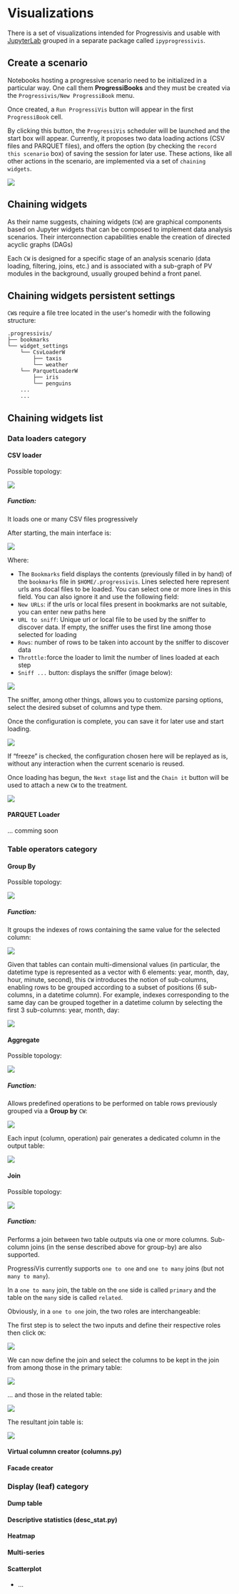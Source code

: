 # Visualizations

There is a set of visualizations intended for Progressivis and usable with [JupyterLab](https://jupyterlab.readthedocs.io/en/latest/) grouped in a separate package called `ipyprogressivis`.

## Create a scenario

Notebooks hosting a progressive scenario need to be initialized in a particular way. One call them **ProgressiBooks** and they must be created via the `Progressivis/New ProgressiBook` menu.

Once created, a `Run ProgressiVis` button will appear in the first `ProgressiBook` cell.

By clicking this button, the `ProgressiVis` scheduler will be launched and the start box will appear. Currently, it proposes two data loading actions (CSV files and PARQUET files), and offers the option (by checking the `record this scenario` box) of saving the session for later use. These actions, like all other actions in the scenario, are implemented via a set of `chaining widgets`.

![](viz_images/constructor_cw.png)


## Chaining widgets

As their name suggests, chaining widgets (`CW`) are graphical components based on Jupyter widgets that can be composed to implement data analysis scenarios. Their interconnection capabilities enable the creation of directed acyclic graphs (DAGs)

Each `CW` is designed for a specific stage of an analysis scenario (data loading, filtering, joins, etc.) and is associated with a sub-graph of PV modules in the background, usually grouped behind a front panel.

## Chaining widgets persistent settings

`CW`s require a file tree located in the user's homedir with the following structure:

```
.progressivis/
├── bookmarks
└── widget_settings
    └── CsvLoaderW
        ├── taxis
        └── weather
    └── ParquetLoaderW
        ├── iris
        └── penguins
    ...
    ...
```

## Chaining widgets list

### Data loaders category

#### CSV loader

Possible topology:

![](viz_images/csv_loader_topology.png)

##### Function:

It loads one or many CSV files progressively

After starting, the main interface is:

![](viz_images/csv_loader_cw.png)

Where:

* The `Bookmarks` field displays the contents (previously filled in by hand) of the `bookmarks` file in `$HOME/.progressivis`. Lines selected here represent urls ans docal files to be loaded. You can select one or more lines in this field. You can also ignore it and use the following field:
* `New URLs`: if the urls or local files present in bookmarks are not suitable, you can enter new paths here
* `URL to sniff`: Unique  url or local file to be used by the sniffer to discover data. If empty, the sniffer uses the first line among those selected for loading
* `Rows`: number of rows to be taken into account  by the sniffer to discover data
* `Throttle:`force the loader to limit the number of lines loaded at each step
* `Sniff ...` button: displays the sniffer (image below):

![](viz_images/sniffer.png)

The sniffer, among other things, allows you to customize parsing options, select the desired subset of columns and type them.

Once the configuration is complete, you can save it for later use and start loading.

![](viz_images/start_save_csv.png)

If “freeze” is checked, the configuration chosen here will be replayed as is, without any interaction when the current scenario is reused.

Once loading has begun, the `Next stage` list and the `Chain it` button will be used to attach a new `CW` to the treatment.

![](viz_images/next_stage.png)

#### PARQUET Loader

... comming soon

### Table operators category

#### Group By

Possible topology:

![](viz_images/group_by_topology.png)

##### Function:

It groups the indexes of rows containing the same value for the selected column:

![](viz_images/group_by.png)

Given that tables can contain multi-dimensional values (in particular, the datetime type is represented as a vector with 6 elements: year, month, day, hour, minute, second), this `CW` introduces the notion of sub-columns, enabling rows to be grouped according to a subset of positions (6 sub-columns, in a datetime column). For example, indexes corresponding to the same day can be grouped together in a datetime column by selecting the first 3 sub-columns: year, month, day:

![](viz_images/group_by_datetime.png)

#### Aggregate

Possible topology:

![](viz_images/aggregate_topology.png)

##### Function:

Allows predefined operations to be performed on table rows previously grouped via a **Group by** `CW`:

![](viz_images/aggregate.png)

Each input (column, operation) pair generates a dedicated column in the output table:

![](viz_images/aggregate_columns.png)



#### Join

Possible topology:

![](viz_images/join_topology.png)


##### Function:

Performs a join between two table outputs via one or more columns. Sub-column joins (in the sense described above for group-by) are also supported.

ProgressiVis currently supports `one to one` and `one to many` joins (but not `many to many`).

In a `one to many` join, the table on the `one` side is called `primary` and the table on the `many` side is called `related`.

Obviously, in a `one to one` join, the two roles are interchangeable:

The first step is to select the two inputs and define their respective roles then click `OK`:

![](viz_images/join.png)

We can now define the join and select the columns to be kept in the join from among those in the primary table:

![](viz_images/join_primary.png)

... and those in the related table:

![](viz_images/join_related.png)

The resultant join table is:

![](viz_images/join_result.png)


#### Virtual columnn creator (columns.py)
#### Facade creator

### Display (leaf) category
#### Dump table
#### Descriptive statistics (desc_stat.py)
#### Heatmap
#### Multi-series
#### Scatterplot
* ...
